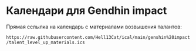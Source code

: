 # Календари для Gendhin impact

Прямая сслылка на календарь с материалами возвышения талантов:

`https://raw.githubusercontent.com/Hell13Cat/ical/main/genshin%20impact/talent_level_up_materials.ics`
